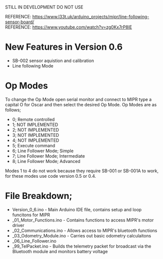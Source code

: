 STILL IN DEVELOPMENT DO NOT USE

REFERENCE: https://www.l33t.uk/arduino_projects/mipr/line-following-sensor-board/ \
REFERENCE: https://www.youtube.com/watch?v=zg0Kx7rP8lE

# New Features in Version 0.6

- SB-002 sensor aquistion and calibration
- Line following Mode

# Op Modes

To change the Op Mode open serial monitor and connect to MIPR type a capital O for Oscar and then select the desired Op Mode.
Op Modes are as follows;

- 0; Remote controlled
- 1; NOT IMPLEMENTED
- 2; NOT IMPLEMENTED
- 3; NOT IMPLEMENTED
- 4; NOT IMPLEMENTED
- 5; Execute command
- 6; Line Follower Mode; Simple
- 7; Line Follower Mode; Intermediate
- 8; Line Follower Mode; Advanced

Modes 1 to 4 do not work because they require SB-001 or SB-001A to work, for these modes use code version 0.5 or 0.4.

# File Breakdown;

- Version_0_6.ino - Main Arduino IDE file, contains setup and loop funcitons for MIPR
- _01_Motor_Functions.ino - Contains functions to access MIPR's motor driver
- _02_Communications.ino - Allows access to MIPR's bluetooth functions
- _03_Odometry_Module.ino - Carries out basic odometry calculaitons
- _06_Line_Follower.ino
- _99_TelPacket.ino - Builds the telemetry packet for broadcast via the Bluetooth module and monitors battery voltage

